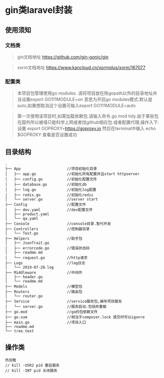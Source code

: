 # gin类laravel封装

## 使用须知
### 文档类
> gin文档地址 https://github.com/gin-gonic/gin

> xorm文档地址 https://www.kancloud.cn/xormplus/xorm/167077

### 配置类
> 本项目包管理使用go modules .请将项目放在除gopath以外的目录地址并且设置export GO111MODULE=on
意思为开启go modules模式.默认是auto,如果想取消这个设置可输入export GO111MODULE=auto

> 第一次使用该项目时,如需加载依赖包.请输入命令.go mod tidy.由于某些包在国外所以被墙只能科学上网或者找github相应包.或者配置代理,操作入下:设置
export GOPROXY=https://goproxy.io 然后在terminal中输入 echo $GOPROXY 查看是否设置成功

## 目录结构
```
.
├── App                     //项目初始化目录
│   ├── app.go              //初始化所有配置并且start httpserver
│   ├── config.go           //初始化配置文件
│   ├── database.go         //初始化db
│   ├── log.go              //初始化log配置
│   ├── redis.go            //初始化redis
│   └── server.go           //server start
├── Config                  //配置文件
│   ├── dev.yaml            //dev配置文件
│   ├── product.yaml        
│   └── qa.yaml
├── Console                 //console目录.暂代开发
├── Controllers             //控制器目录
│   └── Test.go
├── Helpers                 //助手包
│   ├── JsonTrait.go        
│   ├── errorcode.go        //错误状态码
│   ├── readme.md           
│   └── request.go          //http请求
├── Logs                    //log日志
│   └── 2019-07-28.log
├── Middleware              //中间件
│   ├── header.go
│   └── readme.md
├── Models                  //模型包
├── Routers                 //路由包
│   └── router.go
├── Service                 //service服务包,编写项目服务
│   └── server.go           //服务启动.包括热重载
├── go.mod                  //go的包依赖文件
├── go.sum                  //相当于composer.lock 提交时可以igonre
├── main.go                 //项目入口
├── readme.md               
└── tree.text
```
## 操作类
    热加载
    // kill -USR2 pid 重启服务
    // kill -INT pid 关闭服务
    
